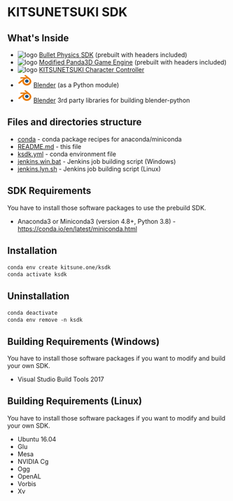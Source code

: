 KITSUNETSUKI SDK
================


What's Inside
-------------

* ![logo](conda/bullet/icon_32.png) [Bullet Physics SDK](conda/bullet) (prebuilt with headers included)
* ![logo](conda/panda3d/icon_32.png) [Modified Panda3D Game Engine](conda/panda3d) (prebuilt with headers included)
* ![logo](conda/kcc/icon_32.png) [KITSUNETSUKI Character Controller](conda/kcc)
* ![logo](conda/blender/blender_icon_32x32.png) [Blender](conda/blender) (as a Python module)
* ![logo](conda/blender/blender_icon_32x32.png) [Blender](conda/blender-thirdparty) 3rd party libraries for building blender-python

Files and directories structure
-------------------------------

* [conda](conda) - conda package recipes for anaconda/miniconda
* [README.md](README.md) - this file
* [ksdk.yml](ksdk.yml) - conda environment file
* [jenkins.win.bat](jenkins.win.bat) - Jenkins job building script (Windows)
* [jenkins.lyn.sh](jenkins.lyn.sh) - Jenkins job building script (Linux)


SDK Requirements
----------------

You have to install those software packages to use the prebuild SDK.

* Anaconda3 or Miniconda3 (version 4.8+, Python 3.8) - https://conda.io/en/latest/miniconda.html


Installation
------------

```
conda env create kitsune.one/ksdk
conda activate ksdk
```


Uninstallation
------------

```
conda deactivate
conda env remove -n ksdk
```


Building Requirements (Windows)
-------------------------------

You have to install those software packages if you want to modify and build your own SDK.

* Visual Studio Build Tools 2017


Building Requirements (Linux)
-----------------------------

You have to install those software packages if you want to modify and build your own SDK.

* Ubuntu 16.04
* Glu
* Mesa
* NVIDIA Cg
* Ogg
* OpenAL
* Vorbis
* Xv

